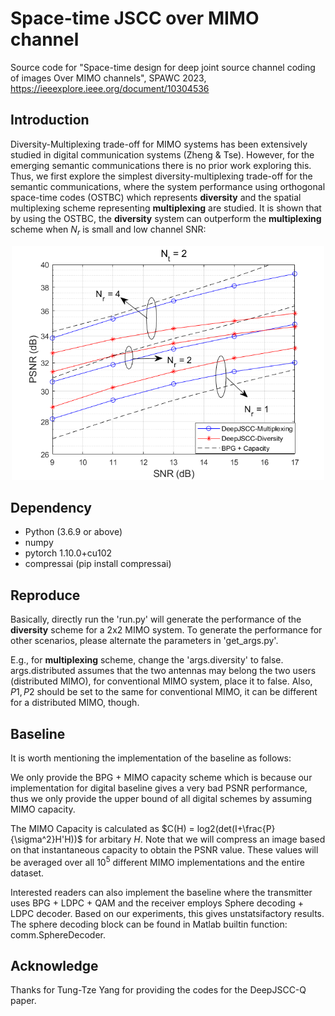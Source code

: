 # Space-time JSCC over MIMO channel
Source code for "Space-time design for deep joint source channel coding of images Over MIMO channels", SPAWC 2023, https://ieeexplore.ieee.org/document/10304536

## Introduction
Diversity-Multiplexing trade-off for MIMO systems has been extensively studied in digital communication systems (Zheng & Tse). However, for the emerging semantic communications
there is no prior work exploring this. Thus, we first explore the simplest diversity-multiplexing trade-off for the semantic communications, where the system performance using 
orthogonal space-time codes (OSTBC) which represents **diversity** and the spatial multiplexing scheme representing **multiplexing** are studied.
It is shown that by using the OSTBC, the **diversity** system can outperform the **multiplexing** scheme when $N_r$ is small and low channel SNR:

<div align=center><img src="tradeoff.png" width="500px"></div>


## Dependency
- Python (3.6.9 or above)
- numpy
- pytorch 1.10.0+cu102
- compressai (pip install compressai)

## Reproduce
Basically, directly run the 'run.py' will generate the performance of the **diversity** scheme for a 2x2 MIMO system. To generate the performance for other scenarios,
please alternate the parameters in 'get_args.py'. 

E.g., for **multiplexing** scheme, change the 'args.diversity' to false. args.distributed assumes that the two antennas may belong the 
two users (distributed MIMO), for conventional MIMO system, place it to false. Also, $P1, P2$ should be set to the same for conventional MIMO, it can be
different for a distributed MIMO, though. 


## Baseline

It is worth mentioning the implementation of the baseline as follows:

We only provide the BPG + MIMO capacity scheme which is because our implementation for digital baseline gives a very bad PSNR performance, thus we only provide the 
upper bound of all digital schemes by assuming MIMO capacity.

The MIMO Capacity is calculated as $C(H) = log2(det(I+\frac{P}{\sigma^2}H'H))$ for arbitary $H$. Note that we will compress an image based on that instantaneous capacity to obtain
the PSNR value. These values will be averaged over all $10^5$ different MIMO implementations and the entire dataset.

Interested readers can also implement the baseline where the transmitter uses BPG + LDPC + QAM and the receiver employs Sphere decoding + LDPC decoder. Based on our experiments, 
this gives unstatsifactory results. The sphere decoding block can be found in Matlab builtin function: comm.SphereDecoder.


## Acknowledge
Thanks for Tung-Tze Yang for providing the codes for the DeepJSCC-Q paper.
